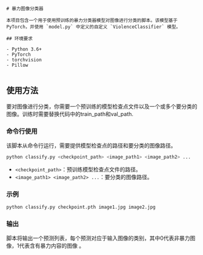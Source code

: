 ```
# 暴力图像分类器

本项目包含一个用于使用预训练的暴力分类器模型对图像进行分类的脚本。该模型基于 PyTorch，并使用 `model.py` 中定义的自定义 `ViolenceClassifier` 模型。

## 环境要求

- Python 3.6+
- PyTorch
- torchvision
- Pillow


```

## 使用方法

要对图像进行分类，你需要一个预训练的模型检查点文件以及一个或多个要分类的图像。训练时需要替换代码中的train_path和val_path.

### 命令行使用

该脚本从命令行运行，需要提供模型检查点的路径和要分类的图像路径。

```bash
python classify.py <checkpoint_path> <image_path1> <image_path2> ...
```

- `<checkpoint_path>`：预训练模型检查点文件的路径。
- `<image_path1> <image_path2> ...`：要分类的图像路径。

### 示例

```bash
python classify.py checkpoint.pth image1.jpg image2.jpg
```

### 输出

脚本将输出一个预测列表，每个预测对应于输入图像的类别，其中0代表非暴力图像，1代表含有暴力内容的图像 。


